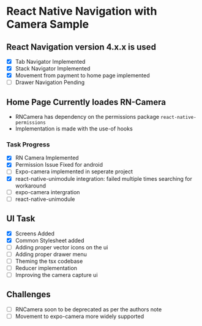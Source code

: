# React Native Navigation with Camera Sample

## React Navigation version 4.x.x is used

- [x] Tab Navigator Implemented
- [x] Stack Navigator Implemented
- [x] Movement from payment to home page implemented
- [ ] Drawer Navigation Pending   

## Home Page Currently loades RN-Camera

- RNCamera has dependency on the permissions package ```react-native-permissions```
- Implementation is made with the use-of hooks

### Task Progress 
 - [x] RN Camera Implemented
 - [x] Permission Issue Fixed for android
 - [ ] Expo-camera implemented in seperate project 
-  [x] react-native-unimodule integration: failed multiple times searching for workaround
-  [ ] expo-camera intergration
-  [ ] react-native-unimodule

## UI Task
- [x] Screens Added
- [x] Common Stylesheet added 
- [ ] Adding proper vector icons on the ui
- [ ] Adding proper drawer menu
- [ ] Theming the tsx codebase
- [ ] Reducer implementation
- [ ] Improving the camera capture ui

## Challenges
- [ ] RNCamera soon to be deprecated as per the authors note 
- [ ] Movement to expo-camera more widely supported
